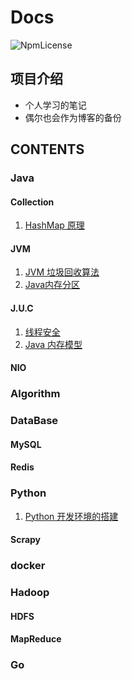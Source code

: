 # Docs
![NpmLicense](https://img.shields.io/npm/l/express.svg)
## 项目介绍
* 个人学习的笔记
* 偶尔也会作为博客的备份

## CONTENTS
### Java

#### Collection
1. [HashMap 原理]()
#### JVM
1. [JVM 垃圾回收算法]()
2. [Java内存分区]()
#### J.U.C
1. [线程安全]()
2. [Java 内存模型]()
#### NIO

### Algorithm

### DataBase
#### MySQL

#### Redis

### Python
1. [Python 开发环境的搭建](https://github.com/Abel-Huang/learning-docs/blob/master/docx/python/Python%20%E5%BC%80%E5%8F%91%E7%8E%AF%E5%A2%83%E7%9A%84%E6%90%AD%E5%BB%BA.md)

#### Scrapy

### docker

### Hadoop
#### HDFS


#### MapReduce

### Go